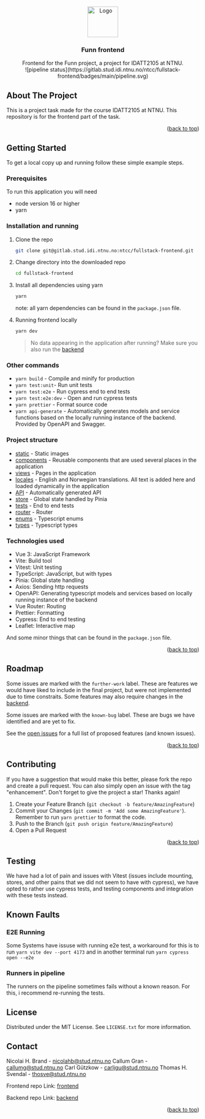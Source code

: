<!-- Improved compatibility of back to top link: See: https://github.com/othneildrew/Best-README-Template/pull/73 -->
<a name="readme-top"></a>
<!--
*** Thanks for checking out the Best-README-Template. If you have a suggestion
*** that would make this better, please fork the repo and create a pull request
*** or simply open an issue with the tag "enhancement".
*** Don't forget to give the project a star!
*** Thanks again! Now go create something AMAZING! :D
-->




<!-- PROJECT LOGO -->
<br />
<div align="center">
  <a href="https://github.com/github_username/repo_name">
    <img src="images/logo.png" alt="Logo" width="80" height="80">
  </a>

<h3 align="center">Funn frontend</h3>

  <p align="center">
    Frontend for the Funn project, a project for IDATT2105 at NTNU.
    <br />
    ![pipeline status](https://gitlab.stud.idi.ntnu.no/ntcc/fullstack-frontend/badges/main/pipeline.svg)
  </p>
</div>


<!-- ABOUT THE PROJECT -->
## About The Project

This is a project task made for the course IDATT2105 at NTNU. This repository is for the frontend part of the task.
<p align="right">(<a href="#readme-top">back to top</a>)</p>


<!-- GETTING STARTED -->
## Getting Started
To get a local copy up and running follow these simple example steps.

### Prerequisites

To run this application you will need
- node version 16 or higher
- yarn

### Installation and running


1. Clone the repo
   ```sh
   git clone git@gitlab.stud.idi.ntnu.no:ntcc/fullstack-frontend.git
   ```
2. Change directory into the downloaded repo
   ```sh
   cd fullstack-frontend
   ```
3. Install all dependencies using yarn
   ```sh
   yarn
   ```

   note: all yarn dependencies can be found in the `package.json` file.


4. Running frontend locally
   ```sh
   yarn dev
   ```
   > No data appearing in the application after running? Make sure you also run the [backend](https://gitlab.stud.idi.ntnu.no/ntcc/fullstack-backend)

### Other commands
- `yarn build` - Compile and minify for production
- `yarn test:unit`- Run unit tests
- `yarn test:e2e` - Run cypress end to end tests
- `yarn test:e2e:dev` - Open and run cypress tests
- `yarn prettier` - Format source code
- `yarn api-generate` - Automatically generates models and service functions based on the locally running instance of the backend. Provided by OpenAPI and Swagger.


### Project structure

- [static](https://gitlab.stud.idi.ntnu.no/ntcc/fullstack-frontend/-/tree/main/static) - Static images
- [components](https://gitlab.stud.idi.ntnu.no/ntcc/fullstack-frontend/-/tree/main/src/components) - Reusable components that are used several places in the application
- [views](https://gitlab.stud.idi.ntnu.no/ntcc/fullstack-frontend/-/tree/main/src/views) - Pages in the application
- [locales](https://gitlab.stud.idi.ntnu.no/ntcc/fullstack-frontend/-/tree/main/src/components) - English and Norwegian translations. All text is added here and loaded dynamically in the application  
- [API](https://gitlab.stud.idi.ntnu.no/ntcc/fullstack-frontend/-/tree/main/src/api) - Automatically generated API
- [store](https://gitlab.stud.idi.ntnu.no/ntcc/fullstack-frontend/-/tree/main/src/components) - Global state handled by Pinia
- [tests](https://gitlab.stud.idi.ntnu.no/ntcc/fullstack-frontend/-/tree/main/cypress/e2e) - End to end tests
- [router](https://gitlab.stud.idi.ntnu.no/ntcc/fullstack-frontend/-/tree/main/src/router) - Router
- [enums](https://gitlab.stud.idi.ntnu.no/ntcc/fullstack-frontend/-/tree/main/src/enums) - Typescript enums
- [types](https://gitlab.stud.idi.ntnu.no/ntcc/fullstack-frontend/-/tree/main/src/enums) - Typescript types


### Technologies used

- Vue 3: JavaScript Framework
- Vite: Build tool
- Vitest: Unit testing
- TypeScript: JavaScript, but with types
- Pinia: Global state handling
- Axios: Sending http requests
- OpenAPI: Generating typescript models and services based on locally running instance of the backend
- Vue Router: Routing
- Prettier: Formatting
- Cypress: End to end testing
- Leaflet: Interactive map

And some minor things that can be found in the `package.json` file.


<p align="right">(<a href="#readme-top">back to top</a>)</p>


<!-- ROADMAP -->
## Roadmap
Some issues are marked with the `further-work` label. These are features we would have liked to include in the final project, but were not implemented due to time constraits. Some features may also require changes in the [backend](https://gitlab.stud.idi.ntnu.no/ntcc/fullstack-backend).

Some issues are marked with the `known-bug` label. These are bugs we have identified and are yet to fix.

See the [open issues](https://gitlab.stud.idi.ntnu.no/ntcc/fullstack-frontend/-/issues) for a full list of proposed features (and known issues).

<p align="right">(<a href="#readme-top">back to top</a>)</p>


<!-- CONTRIBUTING -->
## Contributing
If you have a suggestion that would make this better, please fork the repo and create a pull request. You can also simply open an issue with the tag "enhancement".
Don't forget to give the project a star! Thanks again!

1. Create your Feature Branch (`git checkout -b feature/AmazingFeature`)
2. Commit your Changes (`git commit -m 'Add some AmazingFeature'`). Remember to run `yarn prettier` to format the code.
3. Push to the Branch (`git push origin feature/AmazingFeature`)
4. Open a Pull Request


<p align="right">(<a href="#readme-top">back to top</a>)</p>

<!-- Testing -->
## Testing
We have had a lot of pain and issues with Vitest (issues include mounting, stores, and other pains that we did not seem to have with cypress), we have opted to rather use cypress tests, and testing components and integration with these tests instead.

<!-- Known Faults -->
## Known Faults
### E2E Running
Some Systems have issuse with running e2e test, a workaround for this is to run `yarn vite dev --port 4173` and in another terminal run `yarn cypress open --e2e`

### Runners in pipeline
The runners on the pipeline sometimes fails without a known reason. For this, i recommend re-running the tests.

<!-- LICENSE -->
## License

Distributed under the MIT License. See `LICENSE.txt` for more information.


<!-- CONTACT -->
## Contact

Nicolai H. Brand - nicolahb@stud.ntnu.no
Callum Gran - callumg@stud.ntnu.no
Carl Gützkow - carljgu@stud.ntnu.no
Thomas H. Svendal - thosve@stud.ntnu.no


Frontend repo Link: [frontend](https://gitlab.stud.idi.ntnu.no/ntcc/fullstack-frontend)

Backend repo Link: [backend](https://gitlab.stud.idi.ntnu.no/ntcc/fullstack-backend)

<p align="right">(<a href="#readme-top">back to top</a>)</p>
